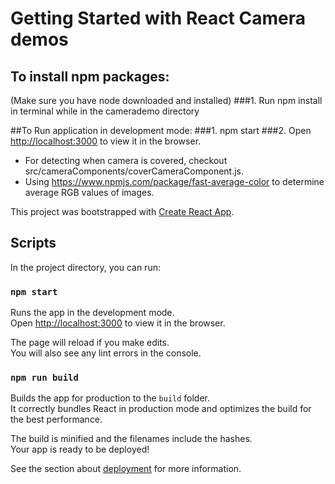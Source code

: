 # Getting Started with React Camera demos


## To install npm packages:
(Make sure you have node downloaded and installed)
###1. Run npm install in terminal while in the camerademo directory 

##To Run application in development mode:
###1. npm start
###2. Open [http://localhost:3000](http://localhost:3000) to view it in the browser.

- For detecting when camera is covered, checkout src/cameraComponents/coverCameraComponent.js.
- Using https://www.npmjs.com/package/fast-average-color to determine average RGB values of images. 



This project was bootstrapped with [Create React App](https://github.com/facebook/create-react-app).

## Scripts

In the project directory, you can run:

### `npm start`

Runs the app in the development mode.\
Open [http://localhost:3000](http://localhost:3000) to view it in the browser.

The page will reload if you make edits.\
You will also see any lint errors in the console.


### `npm run build`

Builds the app for production to the `build` folder.\
It correctly bundles React in production mode and optimizes the build for the best performance.

The build is minified and the filenames include the hashes.\
Your app is ready to be deployed!

See the section about [deployment](https://facebook.github.io/create-react-app/docs/deployment) for more information.

